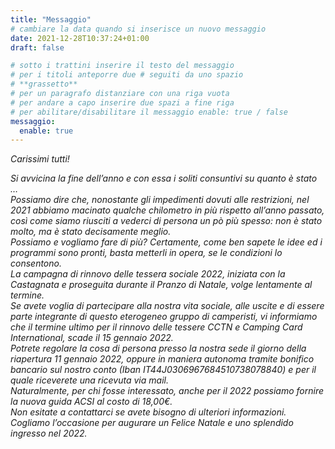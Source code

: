 ```yaml
---
title: "Messaggio"
# cambiare la data quando si inserisce un nuovo messaggio
date: 2021-12-28T10:37:24+01:00
draft: false

# sotto i trattini inserire il testo del messaggio
# per i titoli anteporre due # seguiti da uno spazio
# **grassetto**
# per un paragrafo distanziare con una riga vuota
# per andare a capo inserire due spazi a fine riga
# per abilitare/disabilitare il messaggio enable: true / false
messaggio:
  enable: true
---
```


*Carissimi tutti!*

*Si avvicina la fine dell’anno e con essa i soliti consuntivi su quanto è stato …*  
*Possiamo dire che, nonostante gli impedimenti dovuti alle restrizioni, nel 2021 abbiamo macinato qualche chilometro in più rispetto all’anno passato, così come siamo riusciti a vederci di persona un pò più spesso: non è stato molto, ma è stato decisamente meglio.*  
*Possiamo e vogliamo fare di più? Certamente, come ben sapete le idee ed i programmi sono pronti, basta metterli in opera, se le condizioni lo consentono.*  
*La campagna di rinnovo delle tessera sociale 2022, iniziata con la Castagnata e proseguita durante il Pranzo di Natale, volge lentamente al termine.*  
*Se avete voglia di partecipare alla nostra vita sociale, alle uscite e di essere parte integrante di questo eterogeneo gruppo di camperisti, vi informiamo che il termine ultimo per il rinnovo delle tessere CCTN e Camping Card International, scade il 15 gennaio 2022.*  
*Potrete regolare la cosa di persona presso la nostra sede il giorno della riapertura 11 gennaio 2022, oppure in maniera autonoma tramite bonifico bancario sul nostro conto (Iban IT44J0306967684510738078840) e per il quale riceverete una ricevuta via mail.*  
*Naturalmente, per chi fosse interessato, anche per il 2022 possiamo fornire la nuova guida ACSI al costo di 18,00€.*  
*Non esitate a contattarci se avete bisogno di ulteriori informazioni.*  
*Cogliamo l’occasione per augurare un Felice Natale e uno splendido ingresso nel 2022.*  